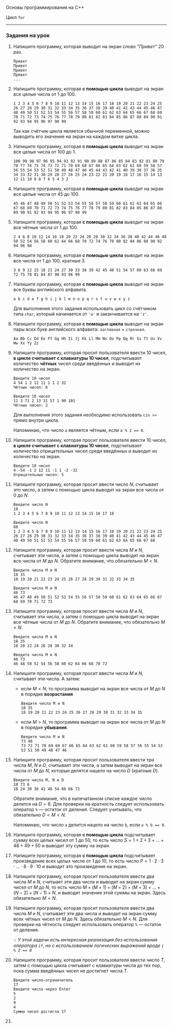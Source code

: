 ﻿Основы программирования на C++

Цикл `for`

---

### Задания на урок



1. Напишите программу, которая выводит на экран слово *"Привет"* 20 раз.

   ```
   Привет
   Привет
   Привет
   Привет
   ...
   ```

   

2. Напишите программу, которая **с помощью цикла** выводит на экран все целые числа от 1 до 100.

   ```
   1 2 3 4 5 6 7 8 9 10 11 12 13 14 15 16 17 18 19 20 21 22 23 24 25 26 27 28 29 30 31 32 33 34 35 36 37 38 39 40 41 42 43 44 45 46 47 48 49 50 51 52 53 54 55 56 57 58 59 60 61 62 63 64 65 66 67 68 69 70 71 72 73 74 75 76 77 78 79 80 81 82 83 84 85 86 87 88 89 90 91 92 93 94 95 96 97 98 99
   ```

   Так как счётчик цикла является обычной переменной, можно выводить его значение на экран на каждом витке цикла.

   

3. Напишите программу, которая **с помощью цикла** выводит на экран все целые числа от 100 до 1.

   ```
   100 99 98 97 96 95 94 93 92 91 90 89 88 87 86 85 84 83 82 81 80 79 78 77 76 75 74 73 72 71 70 69 68 67 66 65 64 63 62 61 60 59 58 57 56 55 54 53 52 51 50 49 48 47 46 45 44 43 42 41 40 39 38 37 36 35 34 33 32 31 30 29 28 27 26 25 24 23 22 21 20 19 18 17 16 15 14 13 12 11 10 9 8 7 6 5 4 3 2
   ```

   

4. Напишите программу, которая **с помощью цикла** выводит на экран все целые числа от 45 до 100.

   ```
   45 46 47 48 49 50 51 52 53 54 55 56 57 58 59 60 61 62 63 64 65 66 67 68 69 70 71 72 73 74 75 76 77 78 79 80 81 82 83 84 85 86 87 88 89 90 91 92 93 94 95 96 97 98 99
   ```

   

5. Напишите программу, которая **с помощью цикла** выводит на экран все чётные числа от 1 до 100.

   ```
   2 4 6 8 10 12 14 16 18 20 22 24 26 28 30 32 34 36 38 40 42 44 46 48 50 52 54 56 58 60 62 64 66 68 70 72 74 76 78 80 82 84 86 88 90 92 94 96 98
   ```

   

6. Напишите программу, которая **с помощью цикла** выводит на экран все числа от 1 до 100, кратные 3.

   ```
   3 6 9 12 15 18 21 24 27 30 33 36 39 42 45 48 51 54 57 60 63 66 69 72 75 78 81 84 87 90 93 96 99
   ```

   

7. Напишите программу, которая **с помощью цикла** выводит на экран все буквы английского алфавита.

   ```
   a b c d e f g h i j k l m n o p q r s t u v w x y z
   ```

   Для выполнения этого задания использовать цикл со счётчиком типа `char`, который начинается от `'a'` и заканчивается на `'z'`.

   

8. Напишите программу, которая **с помощью цикла** выводит на экран пары всех букв английского алфавита: `заглавная` + `строчная`.

   ```
   Aa Bb Cc Dd Ee Ff Gg Hh Ii Jj Kk Ll Mm Nn Oo Pp Qq Rr Ss Tt Uu Vv Ww Xx Yy Zz
   ```

   

9. Напишите программу, которая просит пользователя ввести 10 чисел, **в цикле считывает с клавиатуры 10 чисел**, подсчитывает количество **чётных** чисел среди введённых и выводит их количество на экран.

   ```
   Введите 10 чисел
   4 54 1 2 12 11 1 1 2 32
   Чётных чисел: 6
   ```

   ```
   Введите 10 чисел
   11 3 71 2 13 31 57 1 90 101
   Чётных чисел: 2
   ```

   Для выполнения этого задания необходимо использовать `cin >>` прямо внутри цикла.

   Напоминаю, что число `a` является чётным, если `a % 2 == 0`.

   

10. Напишите программу, которая просит пользователя ввести 10 чисел, **в цикле считывает с клавиатуры 10 чисел**, подсчитывает количество отрицательных чисел среди введённых и выводит их количество на экран.

    ```
    Введите 10 чисел
    4 -54 -1 2 12 11 -1 1 -2 -32
    Отрицательных чисел: 5
    ```

   

11. Напишите программу, которая просит ввести число $N$, считывает это число, а затем с помощью цикла выводит на экран все числа от 0 до $N$.

    ```
    Введите число N
    18
    1 2 3 4 5 6 7 8 9 10 11 12 13 14 15 16 17 18
    ```

    ```
    Введите число N
    68
    1 2 3 4 5 6 7 8 9 10 11 12 13 14 15 16 17 18 19 20 21 22 23 24 25 26 27 28 29 30 31 32 33 34 35 36 37 38 39 40 41 42 43 44 45 46 47 48 49 50 51 52 53 54 55 56 57 58 59 60 61 62 63 64 65 66 67 68
    ```

       

12. Напишите программу, которая просит ввести числа $M$ и $N$, считывает эти числа, а затем с помощью цикла выводит на экран все числа от $M$ до $N$. Обратите внимание, что обязательно $M<N$.

    ```
    Введите числа M и N
    18 35
    18 19 20 21 22 23 24 25 26 27 28 29 30 31 32 33 34 35
    ```

    ```
    Введите числа M и N
    46 73
    46 47 48 49 50 51 52 53 54 55 56 57 58 59 60 61 62 63 64 65 66 67 68 69 70 71 72 73
    ```

    

13. Напишите программу, которая просит ввести числа $M$ и $N$, считывает эти числа, а затем с помощью цикла выводит на экран все чётные числа от $M$ до $N$. Обратите внимание, что обязательно $M<N$.

    ```
    Введите числа M и N
    18 35
    18 20 22 24 26 28 30 32 34
    ```

    ```
    Введите числа M и N
    46 73
    46 48 50 52 54 56 58 60 62 64 66 68 70 72
    ```

    

14. Напишите программу, которая просит ввести числа $M$ и $N$, считывает эти числа. А затем:

    - если $M<N$, то программа выводит на экран все числа от $M$ до $N$ в порядке **возрастания**

      ```
      Введите числа M и N
      18 35
      18 19 20 21 22 23 24 25 26 27 28 29 30 31 32 33 34 35
      ```

    - если $M>N$, то программа выводит на экран все числа от $M$ до $N$ в порядке **убывания**.

      ```
      Введите числа M и N
      73 46
      73 72 71 70 69 68 67 66 65 64 63 62 61 60 59 58 57 56 55 54 53 52 51 50 49 48 47 46
      ```

    

15. Напишите программу, которая просит пользователя ввести три числа $M$, $N$ и $D$, считывает эти числа, а затем выводит на экран все числа от $M$ до $N$, которые делятся нацело на число $D$ (кратные $D$).

    ```
    Введите числа M, N и D
    18 73 6
    18 24 30 36 42 48 54 60 66 72
    ```

    Обратите внимание, что в напечатанном списке каждое число делится на $D=6$. Для проверки на кратность следует использовать оператор `%` — остаток от деления. Следует учитывать, что обязательно $D<M<N$.

    Напоминаю, что число `a` делится нацело на число `b`, если `a % b == 0`.

    
    
16. Напишите программу, которая **с помощью цикла** подсчитывает сумму всех целых чисел от 1 до 50, то есть число $S=1+2+3+...+48+49+50$ и выводит эту сумму на экран.

    

17. Напишите программу, которая **с помощью цикла** подсчитывает произведение всех целых числе от 1 до 10, то есть число $P=1 \cdot 2 \cdot 3 \cdot ... \cdot 8 \cdot 9 \cdot 10$ и выводит это произведение на экран.

    

18. Напишите программу, которая просит пользователя ввести два числа $M$ и $N$, считыает эти два числа и выводит на экран сумму чисел от $M$ до $N$, то есть число $M+(M+1)+(M+2)+(M+3)+...+(N-2)+(N-1)+N$, и выводит значение этой суммы на экран. Здесь обязательно $M<N$.

    

19. Напишите программу, которая просит пользователя ввести два числа $M$ и $N$, считывает эти два числа и выводит на экран сумму всех чётных чисел от $M$ до $N$. Здесь обязательно $M<N$. Для проверки на чётность следует использовать оператор `%` — остаток от деления.

    💡 *У этой задачи есть интересная реализация без использования оператора `if`, но с использованием логических выражений вроде `i % 2 == 0`*

    

20. Напишите программу, которая просит пользователя ввести число $T$, затем с помощью цикла считывает с клавиатуры числа до тех пор, пока сумма введённых чисел не достигнет числа $T$.

    ```
    Введите число-ограничитель
    17
    Вводите числа через Enter
    5
    2
    9
    4
    Сумма чисел достигла 17
    ```

    

21. 

    

    


